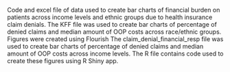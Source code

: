 Code and excel file of data used to create bar charts of financial burden on patients across income levels and ethnic groups due to health insurance claim denials. 
The KFF file was used to create bar charts of percentage of denied claims and median amount of OOP costs across race/ethnic groups. Figures were created using Flourish
The claim_denial_financial_resp file was used to create bar charts of percentage of denied claims and median amount of OOP costs across income levels. The R file contains code used to create these figures using R Shiny app. 
